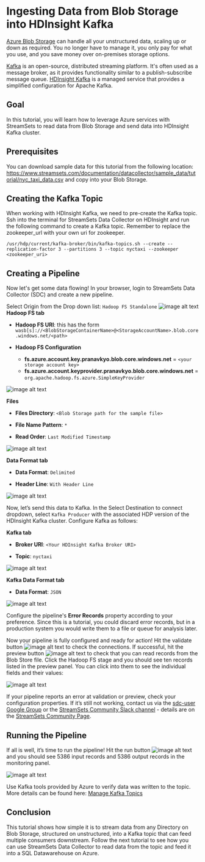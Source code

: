 # Ingesting Data from Blob Storage into HDInsight Kafka

[Azure Blob Storage](https://azure.microsoft.com/en-us/services/storage/blobs/ "Azure Blob Storage") can handle all your unstructured data, scaling up or down as required. You no longer have to manage it, you only pay for what you use, and you save money over on-premises storage options.

[Kafka](https://docs.microsoft.com/en-us/azure/hdinsight/kafka/apache-kafka-introduction) is an open-source, distributed streaming platform. It's often used as a message broker, as it provides functionality similar to a publish-subscribe message queue. [HDInsight Kafka](https://azure.microsoft.com/en-us/services/hdinsight/apache-kafka/) is a managed service that provides a simplified configuration for Apache Kafka.

## Goal

In this tutorial, you will learn how to leverage Azure services with StreamSets to read data from Blob Storage and send data into HDInsight Kafka cluster.

## Prerequisites

You can download sample data for this tutorial from the following location: https://www.streamsets.com/documentation/datacollector/sample_data/tutorial/nyc_taxi_data.csv and copy into your Blob Storage.

## Creating the Kafka Topic

When working with HDInsight Kafka, we need to pre-create the Kafka topic. Ssh into the terminal for StreamSets Data Collector on HDInsight and run the following command to create a Kafka topic. Remember to replace the zookeeper_url with your own uri for zookeeper.

	/usr/hdp/current/kafka-broker/bin/kafka-topics.sh --create --replication-factor 3 --partitions 3 --topic nyctaxi --zookeeper <zookeeper_uri>

## Creating a Pipeline

Now let's get some data flowing! In your browser, login to StreamSets Data Collector (SDC) and create a new pipeline.

Select Origin from the Drop down list: `Hadoop FS Standalone`
![image alt text](img/BlobToKafka/SelectSource_Hadoop.png)
**Hadoop FS tab**

* **Hadoop FS URI**: this has the form `wasb[s]://<BlobStorageContainerName>@<StorageAccountName>.blob.core.windows.net/<path>`

* **Hadoop FS Configuration**
	* **fs.azure.account.key.pranavkyo.blob.core.windows.net** = `<your storage account key>`
	* **fs.azure.account.keyprovider.pranavkyo.blob.core.windows.net** = `org.apache.hadoop.fs.azure.SimpleKeyProvider`

![image alt text](img/BlobToKafka/HadoopFS_HadoopFS.png)

**Files**

* **Files Directory**: `<Blob Storage path for the sample file>`

* **File Name Pattern**: `*`

* **Read Order**: `Last Modified Timestamp`

![image alt text](img/BlobToKafka/HadoopFS_Files.png)

**Data Format tab**

* **Data Format**: `Delimited`

* **Header Line**: `With Header Line`

![image alt text](img/BlobToKafka/HadoopFS_DataFormat.png)

Now, let’s send this data to Kafka.
In the Select Destination to connect dropdown, select `Kafka Producer` with the associated HDP version of the HDInsight Kafka cluster. Configure Kafka as follows:

**Kafka tab**

* **Broker URI**: `<Your HDInsight Kafka Broker URI>`

* **Topic**: `nyctaxi`

![image alt text](img/BlobToKafka/Kafka_Kafka.png)

**Kafka Data Format tab**

* **Data Format**: `JSON`

![image alt text](img/BlobToKafka/Kafka_DataFormat.png)

Configure the pipeline's **Error Records** property according to your preference. Since this is a tutorial, you could discard error records, but in a production system you would write them to a file or queue for analysis later.

Now your pipeline is fully configured and ready for action! Hit the validate button ![image alt text](img/BlobToKafka/ValidateIcon.png) to check the connections. If successful, hit the preview button ![image alt text](img/BlobToKafka/PreviewIcon.png) to check that you can read records from the Blob Store file. Click the Hadoop FS stage and you should see ten records listed in the preview panel. You can click into them to see the individual fields and their values:

![image alt text](img/BlobToKafka/Preview.png)

If your pipeline reports an error at validation or preview, check your configuration properties. If it’s still not working, contact us via the [sdc-user Google Group](https://groups.google.com/a/streamsets.com/forum/#!forum/sdc-user) or the [StreamSets Community Slack channel](https://streamsetters-slack.herokuapp.com/) - details are on the [StreamSets Community Page](https://streamsets.com/community/).

## Running the Pipeline

If all is well, it’s time to run the pipeline! Hit the run button ![image alt text](img/BlobToKafka/PlayIcon.png) and you should see 5386 input records and 5386 output records in the monitoring panel.

![image alt text](img/BlobToKafka/StartandMonitor.png)

Use Kafka tools provided by Azure to verify data was written to the topic. More details can be found here: [Manage Kafka Topics](https://docs.microsoft.com/en-us/azure/hdinsight/kafka/apache-kafka-get-started#manage-kafka-topics)

## Conclusion

This tutorial shows how simple it is to stream data from any Directory on Blob Storage, structured on unstructured, into a Kafka topic that can feed multiple consumers downstream. 
Follow the next tutorial to see how you can use StreamSets Data Collector to read data from the topic and feed it into a SQL Datawarehouse on Azure.